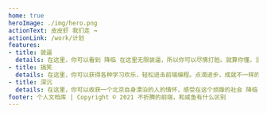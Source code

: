 ```yaml
---
home: true
heroImage: ./img/hero.png
actionText: 皮皮虾 我们走 →
actionLink: /work/计划
features:
- title: 装逼
  details: 在这里，你可以看到 降临 在这里无限装逼，所以你可以尽情打脸。就算你懂，没关系，打了脸再说~
- title: 搞笑
  details: 在这里，你可以获得各种学习欢乐，轻松进击前端编程。点滴进步，成就不一样的你。
- title: 深沉
  details: 在这里，你可以收获一个北京自身漂泊的人的情怀，感受在这个烦躁的社会 降临 如何安身立命。
footer: 个人文档库 | Copyright © 2021 不折腾的前端，和咸鱼有什么区别
---
```


